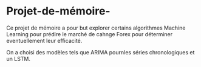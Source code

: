 # Projet-de-mémoire-

Ce projet de mémoire a pour but explorer certains algorithmes Machine Learning pour prédire le marché de cahnge Forex pour déterminer eventuellement leur efficacité.

On a choisi des modèles tels que ARIMA pournles séries chronologiques et un LSTM.
